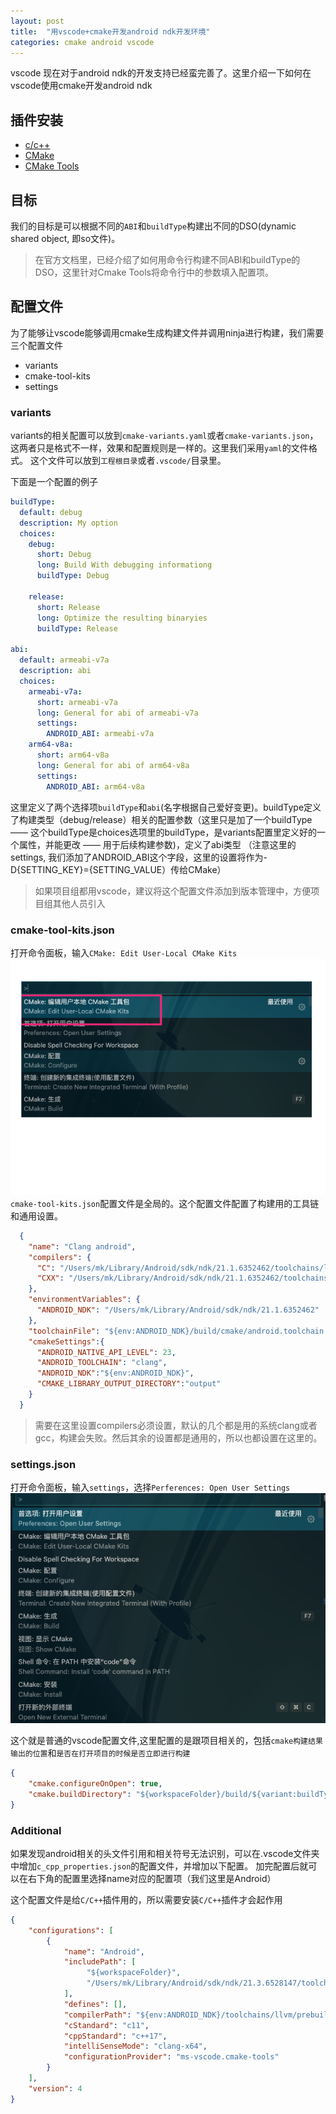 ```yaml
---
layout: post
title:  "用vscode+cmake开发android ndk开发环境"
categories: cmake android vscode
---
```


vscode 现在对于android ndk的开发支持已经蛮完善了。这里介绍一下如何在vscode使用cmake开发android ndk

## 插件安装

- [c/c++](https://marketplace.visualstudio.com/items?itemName=ms-vscode.cpptools)
- [CMake](https://marketplace.visualstudio.com/items?itemName=twxs.cmake)
- [CMake Tools](https://marketplace.visualstudio.com/items?itemName=ms-vscode.cmake-tools)

## 目标

我们的目标是可以根据不同的`ABI`和`buildType`构建出不同的DSO(dynamic shared object, 即so文件)。
> 在官方文档里，已经介绍了如何用命令行构建不同ABI和buildType的DSO，这里针对Cmake Tools将命令行中的参数填入配置项。

## 配置文件

为了能够让vscode能够调用cmake生成构建文件并调用ninja进行构建，我们需要三个配置文件

- variants
- cmake-tool-kits
- settings

### variants
variants的相关配置可以放到`cmake-variants.yaml`或者`cmake-variants.json`，这两者只是格式不一样，效果和配置规则是一样的。这里我们采用`yaml`的文件格式。 这个文件可以放到`工程根目录`或者`.vscode/`目录里。

下面是一个配置的例子
```yaml
buildType:
  default: debug
  description: My option
  choices:
    debug:
      short: Debug
      long: Build With debugging informationg
      buildType: Debug

    release:
      short: Release
      long: Optimize the resulting binaryies
      buildType: Release

abi:
  default: armeabi-v7a
  description: abi
  choices:
    armeabi-v7a:
      short: armeabi-v7a
      long: General for abi of armeabi-v7a
      settings:
        ANDROID_ABI: armeabi-v7a
    arm64-v8a:
      short: arm64-v8a
      long: General for abi of arm64-v8a
      settings:
        ANDROID_ABI: arm64-v8a
```

这里定义了两个选择项`buildType`和`abi`(名字根据自己爱好变更)。buildType定义了构建类型（debug/release）相关的配置参数（这里只是加了一个buildType —— 这个buildType是choices选项里的buildType，是variants配置里定义好的一个属性，并能更改 —— 用于后续构建参数)，定义了abi类型
（注意这里的settings, 我们添加了ANDROID_ABI这个字段，这里的设置将作为-D{SETTING_KEY}={SETTING_VALUE）传给CMake）

> 如果项目组都用vscode，建议将这个配置文件添加到版本管理中，方便项目组其他人员引入

### cmake-tool-kits.json
打开命令面板，输入`CMake: Edit User-Local CMake Kits`
![](assets/image/cmake-setting-cmake-tool-kits.png)
`cmake-tool-kits.json`配置文件是全局的。这个配置文件配置了构建用的工具链和通用设置。
```json
  {
    "name": "Clang android",
    "compilers": {
      "C": "/Users/mk/Library/Android/sdk/ndk/21.1.6352462/toolchains/llvm/prebuilt/darwin-x86_64/bin/clang",
      "CXX": "/Users/mk/Library/Android/sdk/ndk/21.1.6352462/toolchains/llvm/prebuilt/darwin-x86_64/bin/clang++"
    },
    "environmentVariables": {
      "ANDROID_NDK": "/Users/mk/Library/Android/sdk/ndk/21.1.6352462"
    },
    "toolchainFile": "${env:ANDROID_NDK}/build/cmake/android.toolchain.cmake",
    "cmakeSettings":{
      "ANDROID_NATIVE_API_LEVEL": 23,
      "ANDROID_TOOLCHAIN": "clang",
      "ANDROID_NDK":"${env:ANDROID_NDK}",
      "CMAKE_LIBRARY_OUTPUT_DIRECTORY":"output"
    }
  }
```
> 需要在这里设置compilers必须设置，默认的几个都是用的系统clang或者gcc，构建会失败。然后其余的设置都是通用的，所以也都设置在这里的。


### settings.json
打开命令面板，输入`settings`，选择`Perferences: Open User Settings`
![](assets/image/cmake-settings.png)

这个就是普通的vscode配置文件,这里配置的是跟项目相关的，包括`cmake构建结果输出的位置`和`是否在打开项目的时候是否立即进行构建`


```json
{
    "cmake.configureOnOpen": true,
    "cmake.buildDirectory": "${workspaceFolder}/build/${variant:buildType}/${variant:abi}"
}
```

### Additional
如果发现android相关的头文件引用和相关符号无法识别，可以在.vscode文件夹中增加`c_cpp_properties.json`的配置文件，并增加以下配置。
加完配置后就可以在右下角的配置里选择name对应的配置项（我们这里是Android）

这个配置文件是给`C/C++`插件用的，所以需要安装`C/C++`插件才会起作用

```json
{
    "configurations": [
        {
            "name": "Android",
            "includePath": [
                 "${workspaceFolder}",
                 "/Users/mk/Library/Android/sdk/ndk/21.3.6528147/toolchains/llvm/prebuilt/darwin-x86_64/sysroot/usr/include/aarch64-linux-android/**"
            ],
            "defines": [],
            "compilerPath": "${env:ANDROID_NDK}/toolchains/llvm/prebuilt/darwin-x86_64/bin/clang++",
            "cStandard": "c11",
            "cppStandard": "c++17",
            "intelliSenseMode": "clang-x64",
            "configurationProvider": "ms-vscode.cmake-tools"
        }
    ],
    "version": 4
}
```



